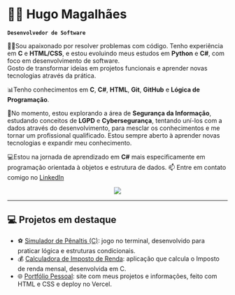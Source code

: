# 👨‍💻 Hugo Magalhães

**`Desenvolvedor de Software`**

🙋‍♂️Sou apaixonado por resolver problemas com código. Tenho experiência em **C** e **HTML/CSS**, e estou evoluindo meus estudos em **Python** e **C#**, com foco em desenvolvimento de software.  
Gosto de transformar ideias em projetos funcionais e aprender novas tecnologias através da prática.

📊Tenho conhecimentos em **C**, **C#**, **HTML**, **Git**, **GitHub** e **Lógica de Programação**.

🔎No momento, estou explorando a área de **Segurança da Informação**, estudando conceitos de  **LGPD** e **Cybersegurança**, tentando uní-los com a dados através do desenvolvimento, para mesclar os conhecimentos e me tornar um profissional qualificado. Estou sempre aberto à aprender novas tecnologias e expandir meu conhecimento.

💻Estou na jornada de aprendizado em **C#** mais especificamente em programação orientada à objetos e estrutura de dados.
📫 Entre em contato comigo no [LinkedIn](https://www.linkedin.com/in/hugosmagalhaes)

  <div align="center"> 
  <a href = "mailto:hugomagalhaesbds@gmail.com"><img src="https://img.shields.io/badge/-Gmail-%23333?style=for-the-badge&logo=gmail&logoColor=white" target="_blank"></a>
  </div>

___


## 💻 Projetos em destaque
- ⚽ [Simulador de Pênaltis (C)](https://github.com/hugosouzamagalhaes/simulador-penaltis-c): jogo no terminal, desenvolvido para praticar lógica e estruturas condicionais.  
- 💰 [Calculadora de Imposto de Renda](https://github.com/hugosouzamagalhaes/IR-calc): aplicação que calcula o Imposto de renda mensal, desenvolvida em C.  
- 🌐 [Portfólio Pessoal](https://github.com/hugosouzamagalhaes/Portfolio): site com meus projetos e informações, feito com HTML e CSS e deploy no Vercel.  




